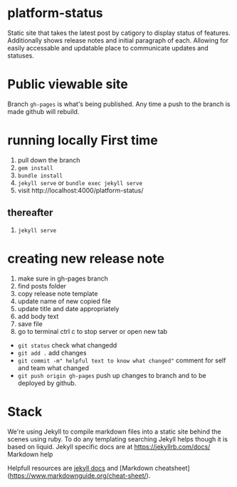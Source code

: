 # platform-status
Static site that takes the latest post by catigory to display status of features. Additionally shows release notes and initial paragraph of each. Allowing for easily accessable and updatable place to communicate updates and statuses.

# Public viewable site
Branch `gh-pages` is what's being published. Any time a push to the branch is made github will rebuild.

# running locally First time
1. pull down the branch
2. `gem install`
3. `bundle install`
3. `jekyll serve` or `bundle exec jekyll serve`
4. visit http://localhost:4000/platform-status/

## thereafter
1. `jekyll serve`

# creating new release note
1. make sure in gh-pages branch
2. find posts folder
3. copy release note template
4. update name of new copied file
5. update title and date appropriately
6. add body text
7. save file 
8. go to terminal ctrl c to stop server or open new tab
- `git status` check what changedd
 - `git add .` add changes
 - `git commit -m" helpful text to know what changed"` comment for self and team what changed 
 - `git push origin gh-pages` push up changes to branch and to be deployed by github.

# Stack
We're using Jekyll to compile markdown files into a static site behind the scenes using ruby. To do any  templating searching Jekyll helps though it is based on liquid. Jekyll specific docs are at https://jekyllrb.com/docs/ Markdown help 

Helpfull resources are [jekyll docs](https://jekyllrb.com/docs/) and [Markdown cheatsheet] (https://www.markdownguide.org/cheat-sheet/).